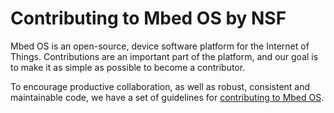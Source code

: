 # Contributing to Mbed OS by NSF

Mbed OS is an open-source, device software platform for the Internet of Things. Contributions are an important part of the platform, and our goal is to make it as simple as possible to become a contributor.

To encourage productive collaboration, as well as robust, consistent and maintainable code, we have a set of guidelines for [contributing to Mbed OS](https://os.mbed.com/docs/mbed-os/latest/contributing/index.html).
